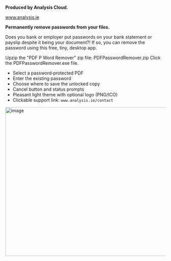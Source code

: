 **Produced by Analysis Cloud.**

www.analysis.ie

**Permanently remove passwords from your files.**

Does you bank or employer put passwords on your bank statement or payslip despite it being your document?!
If so, you can remove the password using this free, tiny, desktop app. 

Upzip the "PDF P Word Remover" zip file: PDFPasswordRemover.zip
Click the PDFPasswordRemover.exe file. 

- Select a password‑protected PDF
- Enter the existing password
- Choose where to save the unlocked copy
- Cancel button and status prompts
- Pleasant light theme with optional logo (PNG/ICO)
- Clickable support link: `www.analysis.ie/contact`


<img width="750" height="467" alt="image" src="https://github.com/user-attachments/assets/6e1e03d4-29d7-46af-9f21-bf1b758d6cfe" />





